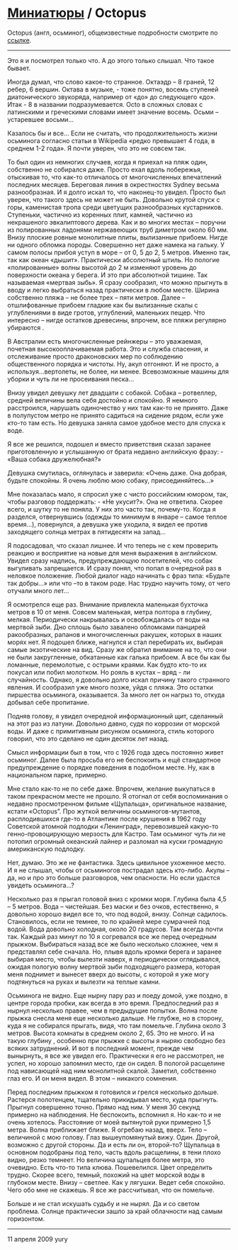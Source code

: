 # [Миниатюры](../README.md) / Octopus

Octopus (англ, осьминог), общеизвестные подробности смотрите по [ссылке](http://ru.wikipedia.org/wiki/%D0%9E%D1%81%D1%8C%D0%BC%D0%B8%D0%BD%D0%BE%D0%B3).

***


Это я и посмотрел только что. А до этого только слышал. Что такое бывает.

Иногда думал, что слово какое-то странное. Октаэдр – 8 граней, 12 ребер, 6 вершин. Октава в музыке, - тоже понятно, восемь ступеней диатонического звукоряда, например от «до» до следующего «до». Итак - 8 в названии подразумевается. Octo  в сложных словах с латинскими и греческими словами имеет значение восемь. Осьми – устаревшее восьми…  

Казалось бы и все…  Если не считать, что продолжительность жизни осьминога согласно статьи в  Wikipedia  «редко превышает 4 года, в среднем 1-2 года». Я почти уверен, что это не совсем так. 

То был один из немногих случаев, когда я приехал на пляж один, собственно не собирался даже. Просто ехал вдоль побережья, отыскивая то, что как-то отличалось от многочисленных впечатлений последних месяцев. Береговая линия в окрестностях Sydney весьма разнообразная. И я долго искал то, что наконец-то увидел. Просто был уверен, что такого здесь не может не быть. Довольно крутой спуск с горы, каменистая тропа среди цветущих разнообразных кустарников. Ступеньки, частично из коренных плит, камней, частично из некрашеного эвкалиптового дерева.  Как и во многих местах – поручни из полированных ладонями нержавеющих труб диметром около 60 мм. Внизу плоские ровные монолитные плиты, вылизанные прибоем. Нигде ни одного обломка породы. Совершенно нет даже намека на гальку. У самом полосы прибоя уступ в море – от 0, 5 до 2, 5 метров. Именно так, так как океан «дышит». Практически абсолютный штиль. Но пологие «полированные» волны высотой до 2 м изменяют уровень до поверхности океана у берега. И это при абсолютной тишине. Так называемая «мертвая зыбь». Я сразу сообразил, что можно прыгнуть в вводу и легко выбраться назад практически в любом месте. Ширина собственно пляжа – не более трех – пяти метров. Далее – отшлифованные прибоем гладкие как бы вылизанные скалы с углублениями в виде гротов, углублений, маленьких пещер. Что интересно – нигде остатков древесины, впрочем, все пляжи регулярно убираются .

В Австралии есть многочисленные рейнжеры – это уважаемая, почетная высокооплачиваемая работа. Это и служба спасения, и отслеживание просто драконовских мер по соблюдению общественного порядка и чистоты. Ну, акул отгоняют. И не просто, а используя…вертолеты, не более, ни менее. Всевозможные машины для уборки и чуть ли не просеивания песка… 

Внизу увидел девушку лет двадцати с собакой. Собака – ротвеллер, средней величины вела себя достойно и спокойно. Я немного расстроился, нарушать одиночество у них там как-то не принято. Даже в полупустом метро не принято садиться на сидение рядом, если уже кто-то там есть.  Но девушка заняла самое удобное место для спуска к воде.

Я все же решился, подошел и вместо приветствия сказал заранее приготовленную и услышанную от брата недавно английскую фразу: - «Ваша собака дружелюбная?» 

Девушка смутилась, оглянулась и заверила: «Очень даже. Она добрая, будьте спокойны. Я очень люблю мою собаку, присоединяйтесь…» 

Мне показалась мало, я спросил уже с чисто российским юмором, так, чтобы разговор поддержать: - «Не укусит?». Она не ответила. Скорее всего, и шутку то не поняла. У них это часто так, почему-то.  Когда я разделся, отвернувшись (одежды то минимум в январе – самое теплое время…), повернулся, а девушка уже уходила, я видел ее против заходящего солнца метрах в пятидесяти на запад… 

Я подосадовал, что сказал лишнее. И что теперь не с кем проверить реакцию и восприятие на новые для меня выражения в английском.   Увидел сразу надпись, предупреждающую посетителей, что собак выгуливать запрещается. И сразу понял, что попал в очередной раз в неловкое положение. Любой диалог надо начинать с фраз типа: «Будьте так добры…» или что –то в таком роде.  Нас трудно научить тому, от чего отучали много лет…

Я осмотрелся еще раз. Внимание привлекла маленькая бухточка метров в 10 от меня. Совсем маленькая, метра полтора в глубину, мелкая. Периодически накрывалась и освобождалась от воды на мертвой зыби. Дно сплошь было завалено обломками панцирей ракообразных, рапанов и многочисленных ракушек, которых в наших морях нет. Я подошел ближе, нагнулся и стал перебирать их, выбирая самые экзотические на вид. Сразу же обратил внимание на то, что они не были закругленные, обкатанные как галька прибоем. А все бы как бы ломанные, перемолотые, с острыми краями. Как будто кто-то их покусал или побил молотком. Но рояль в кустах – вряд - ли случайность. Однако, я довольно долго искал причину такого странного явления. И сообразил уже много позже, уйдя с пляжа. Это остатки пиршества осьминога, оказывается. За много лет он нагрыз то, откуда добывал себе пропитание. 

Подняв голову, я увидел очередной информационный щит, сделанный на этот раз из латуни. Довольно давно, судя по коррозии от морской воды. И даже с примитивным рисунком осьминога, стиль которого говорил, что это сделано не один десяток лет назад. 

Смысл информации был в том, что с 1926 года здесь постоянно живет осьминог. Далее была просьба его не беспокоить и ещё стандартное предупреждение о порядке поведения в подобном месте. Ну, как в национальном парке, примерно.

Мне стало как-то не по себе даже. Впрочем, желание выкупаться в таком прекрасном месте  не прошло. Я    отогнал от себя воспоминания о  недавно просмотренном фильме «Щупальца», оригинальное название, кстати «Octopus”. Про жуткой величины осьминогов-мутантов, расплодившихся где-то в Атлантике после крушения в 1962 году Советской атомной подлодки «Ленинград», перевозившей какую-то генно-провоцирующую мерзость для Кастро.  Там осьминог чуть ли не потопил огромный океанский лайнер и разломал на куски громадную американскую подлодку. 

Нет, думаю. Это же не фантастика. Здесь цивильное ухоженное место. И я не слышал, чтобы от осьминогов пострадал здесь кто-либо. Акулы – да, но и про это больше разговоров, чем опасности. Но если удастся увидеть осьминога…?

Несколько раз я прыгал головой вниз с кромки моря. Глубина была 4,5 – 5 метров. Вода – чистейшая. Без маски и без очков, естественно, я довольно хорошо видел все то, что под водой, внизу.  Солнце садилось. Становилось, если не темнее, то по крайней мере сумрачней под водой. Вода довольно холодная, около 20 градусов. Там всегда почти так. Каждый раз минут по 10 я согревался все же перед очередным прыжком. Выбираться назад все же было несколько сложнее, чем я представлял себе сначала. Но, плывя вдоль кромки берега и заранее выбирая место, чтобы вылезти наверх, я периодически оглядывался, ожидая пологую волну мертвой зыби подходящего размера, которая меня поднимет и вынесет вверх до высоты, с которой я уже могу подтянуться на руках и вылезти на теплые камни. 

Осьминога не видно. Еще нырну пару раз и поеду домой, уже поздно, в центре города пробки, как всегда в это время. Предпоследний раз я нырнул несколько правее, чем в предыдущие попытки. Волна после прыжка снесла меня еще несколько дальше. Не глубже, но в сторону, куда я не собирался прыгать, видя, что там помельче. Глубина около 3 метров. Высота комнаты в среднем около 2, 65. Это не много. И на такую глубину , особенно при прыжке с высоты я ныряю свободно без всяких затруднений. И вот в последний момент, прежде чем вынырнуть, я все же увидел его. Практически я его не рассмотрел, не успел, но хорошо запомнил место, где он сидел. В пологой расщелине под нависающей над ним монолитной скалой. Заметил, собственно глаз его. И он меня видел. В этом – никакого сомнения. 

Перед последним прыжком я готовился и грелся несколько дольше. Растерся полотенцем, тщательно прикидывал место, куда прыгнуть. Прыгнул совершенно точно. Прямо над ним. У меня 30 секунд примерно на наблюдения. Не беспокоить, вспомнил я. Но как-то и не очень хотелось. Расстояние от моей вытянутой руки примерно 1,5 метра. Волна приближает ближе. Я огребаю назад, вверх. Тело – величиной с мою голову. Глаз вышеупомянутый вижу. Один. Другой, возможно с другой стороны. Да и есть ли он, второй-то? Щупальца в основном подобраны под тело, часть вдоль расщелины, в тени  плохо видно, резко темнеет. Но величина щупальцев более метра, это очевидно. Есть что-то типа клюва. Пошевелился. Цвет определить трудно. Скорее всего, темный, похожий на цвет морской воды  в глубоком месте. Внизу – светлее. Как у лягушки. Ведет себя спокойно. Чего обо мне не скажешь. Я все же рассчитывал, что он помельче.  

Больше и не стал искушать судьбу и не нырял. Да и со светом проблема. Солнце практически зашло за край облачности над самым горизонтом. 

***

11 апреля 2009
yury
